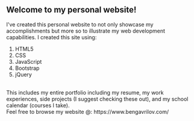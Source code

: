 ## Welcome to my personal website!


I've created this personal website to not only showcase my accomplishments but more so to illustrate my web development capabilities. I created this site using:
<br />
1. HTML5
2. CSS
3. JavaScript
4. Bootstrap
5. jQuery

<br />
This includes my entire portfolio including my resume, my work experiences, side projects (I suggest checking these out), and my school calendar (courses I take).

<br />
Feel free to browse my website @: https://www.bengavrilov.com/

